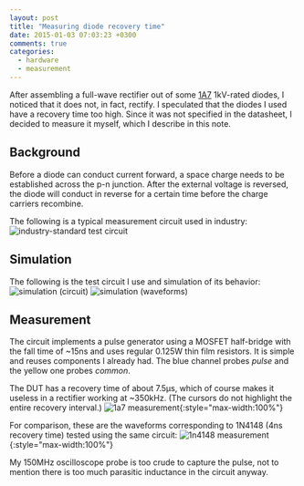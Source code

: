 ```yaml
---
layout: post
title: "Measuring diode recovery time"
date: 2015-01-03 07:03:23 +0300
comments: true
categories:
  - hardware
  - measurement
---
```


After assembling a full-wave rectifier out of some [1A7][] 1kV-rated diodes, I noticed that it
does not, in fact, rectify. I speculated that the diodes I used have a recovery time too high.
Since it was not specified in the datasheet, I decided to measure it myself, which I
describe in this note.

[1A7]: http://lib.chipdip.ru/758/DOC000758188.pdf

<!--more-->

Background
----------

Before a diode can conduct current forward, a space charge needs to be established
across the p-n junction. After the external voltage is reversed, the diode will
conduct in reverse for a certain time before the charge carriers recombine.

The following is a typical measurement circuit used in industry:
![industry-standard test circuit](/images/diode-recovery/industry-test.png)

Simulation
----------

The following is the test circuit I use and simulation of its behavior:
![simulation (circuit)](/images/diode-recovery/sim-circuit.png)
![simulation (waveforms)](/images/diode-recovery/sim-graph.png)

Measurement
-----------

The circuit implements a pulse generator using a MOSFET half-bridge with
the fall time of ~15ns and uses regular 0.125W thin film resistors.
It is simple and reuses components I already had.
The blue channel probes _pulse_ and the yellow one probes _common_.

The DUT has a recovery time of about 7.5µs, which of course makes it useless in a rectifier
working at ~350kHz. (The cursors do not highlight the entire recovery interval.)
![1a7 measurement](/images/diode-recovery/1a7.png){:style="max-width:100%"}

For comparison, these are the waveforms corresponding to 1N4148 (4ns recovery time) tested
using the same circuit:
![1n4148 measurement](/images/diode-recovery/1n4148.png){:style="max-width:100%"}

My 150MHz oscilloscope probe is too crude to capture the pulse, not to mention
there is too much parasitic inductance in the circuit anyway.
